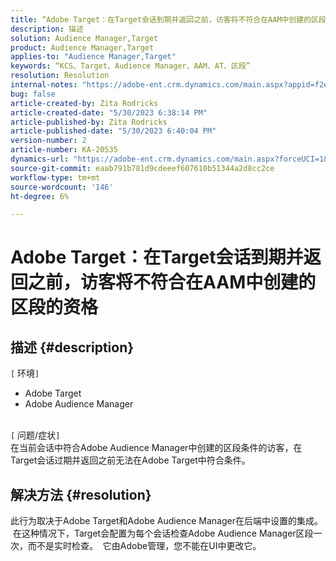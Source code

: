 ```yaml
---
title: “Adobe Target：在Target会话到期并返回之前，访客将不符合在AAM中创建的区段的资格”
description: 描述
solution: Audience Manager,Target
product: Audience Manager,Target
applies-to: "Audience Manager,Target"
keywords: “KCS、Target、Audience Manager、AAM、AT、区段”
resolution: Resolution
internal-notes: "https://adobe-ent.crm.dynamics.com/main.aspx?appid=f2e74f34-7119-ea11-a811-000d3a5936c5&forceUCI=1&newWindow=true&pagetype=entityrecord&etn=knowledgearticle&id=45e8e885-2b47-e911-a952-000d3a34ebb5"
bug: false
article-created-by: Zita Rodricks
article-created-date: "5/30/2023 6:38:14 PM"
article-published-by: Zita Rodricks
article-published-date: "5/30/2023 6:40:04 PM"
version-number: 2
article-number: KA-20535
dynamics-url: "https://adobe-ent.crm.dynamics.com/main.aspx?forceUCI=1&pagetype=entityrecord&etn=knowledgearticle&id=0088281f-19ff-ed11-8f6e-6045bd0063aa"
source-git-commit: eaab791b781d9cdeeef607610b51344a2d8cc2ce
workflow-type: tm+mt
source-wordcount: '146'
ht-degree: 6%

---
```


# Adobe Target：在Target会话到期并返回之前，访客将不符合在AAM中创建的区段的资格

## 描述 {#description}

`[` 环境`]` <br>
- Adobe Target
- Adobe Audience Manager

<br>`[` 问题/症状`]` <br>
在当前会话中符合Adobe Audience Manager中创建的区段条件的访客，在Target会话过期并返回之前无法在Adobe Target中符合条件。


## 解决方法 {#resolution}


此行为取决于Adobe Target和Adobe Audience Manager在后端中设置的集成。  在这种情况下，Target会配置为每个会话检查Adobe Audience Manager区段一次，而不是实时检查。  它由Adobe管理，您不能在UI中更改它。
